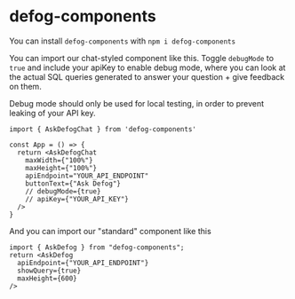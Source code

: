 # defog-components

You can install `defog-components` with `npm i defog-components`

You can import our chat-styled component like this. Toggle `debugMode` to `true` and include your apiKey to enable debug mode, where you can look at the actual SQL queries generated to answer your question + give feedback on them.

Debug mode should only be used for local testing, in order to prevent leaking of your API key.

```
import { AskDefogChat } from 'defog-components'

const App = () => {
  return <AskDefogChat
    maxWidth={"100%"}
    maxHeight={"100%"}
    apiEndpoint="YOUR_API_ENDPOINT"
    buttonText={"Ask Defog"}
    // debugMode={true}
    // apiKey={"YOUR_API_KEY"}
  />
}
```

And you can import our "standard" component like this

```
import { AskDefog } from "defog-components";
return <AskDefog
  apiEndpoint={"YOUR_API_ENDPOINT"}
  showQuery={true}
  maxHeight={600}
/>
```
